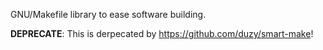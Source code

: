 GNU/Makefile library to ease software building.

**DEPRECATE**: This is derpecated by https://github.com/duzy/smart-make!
